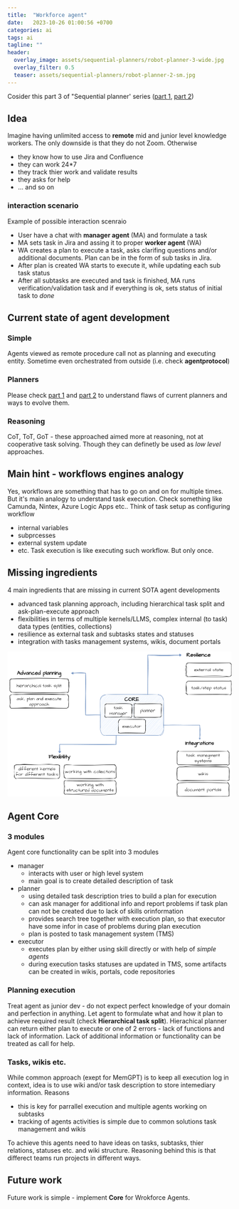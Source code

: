 ```yaml
---
title:  "Workforce agent"
date:   2023-10-26 01:00:56 +0700
categories: ai
tags: ai
tagline: ""
header:
  overlay_image: assets/sequential-planners/robot-planner-3-wide.jpg
  overlay_filter: 0.5
  teaser: assets/sequential-planners/robot-planner-2-sm.jpg
---
```


Cosider this part 3 of "Sequential planner' series ([part 1](/problems-of-common-sequential-planners), [part 2](/sequential-planner-v2))

## Idea

Imagine having unlimited access to __remote__ mid and junior level knowledge workers. The only downside is that they do not Zoom. Otherwise
- they know how to use Jira and Confluence
- they can work 24*7
- they track thier work and validate results
- they asks for help 
- ... and so on

### interaction scenario

Example of possible interaction scenraio
- User have a chat with **manager agent** (MA) and formulate a task
- MA sets task in Jira and assing it to proper **worker agent** (WA)
- WA creates a plan to execute a task, asks clarifing questions and/or additional documents. Plan can be in the form of sub tasks in Jira.
- After plan is created WA starts to execute it, while updating each sub task status
- After all subtasks are executed and task is finished, MA runs verification/validation task and if everything is ok, sets status of initial task to *done*


## Current state of agent development

### Simple
Agents viewed as remote procedure call not as planning and executing entity. Sometime even orchestrated from outside (i.e. check __agentprotocol__)

### Planners
Please check [part 1](/problems-of-common-sequential-planners) and [part 2](/sequential-planner-v2) to understand flaws of current planners and ways to evolve them.

### Reasoning
CoT, ToT, GoT - these approached aimed more at reasoning, not at cooperative task solving. Though they can definetly be used as _low level_ approaches.

## Main hint - workflows engines analogy
Yes, workflows are something that has to go on and on for multiple times. But it's main analogy to understand task execution. Check something like Camunda, Nintex,  Azure Logic Apps etc..
Think of task setup as configuring workflow 
- internal variables
- subprcesses
- external system update
- etc.
Task execution is like executing such workflow. But only once.


## Missing ingredients

4 main ingredients that are missing in current SOTA agent developments
- advanced task planning approach, including hierarchical task split and ask-plan-execute approach
- flexibilities in terms of multiple kernels/LLMS, complex internal (to task) data types (entities, collections)
- resilience as external task and subtasks states and statuses
- integration with tasks management systems, wikis, document portals

![new agent core](/assets/sequential-planners/new_core.png)


## Agent Core

### 3 modules

Agent core functionality can be split into 3 modules
- manager 
  - interacts with user or high level system
  - main goal is to create detailed description of task
- planner
  - using detailed task description tries to build a plan for execution
  - can ask manager for additional info and report problems if task plan can not be created due to lack of skills orinformation
  - provides search tree together with execution plan, so that executor have some infor in case of problems during plan execution
  - plan is posted to task management system (TMS)
- executor
  - executes plan by either using skill directly or with help of _simple agents_
  - during execution tasks statuses are updated in TMS, some artifacts can be created in wikis, portals, code repositories

### Planning execution
Treat agent as junior dev - do not expect perfect knowledge of your domain and perfection in anything. 
Let agent to formulate what and how it plan to achieve required result (check __Hierarchical task split__).
Hierachical planner can return either plan to execute or one of 2 errors - lack of functions and lack of information. 
Lack of additional information or functionality can be treated as call for help.

### Tasks, wikis etc.

While common approach (exept for MemGPT) is to keep all execution log in context, idea is to use wiki and/or task description to store intemediary information.
Reasons
- this is key for parrallel execution and multiple agents working on subtasks
- tracking of agents activities is simple due to common solutions task management and wikis

To achieve this agents need to have ideas on tasks, subtasks, thier relations, statuses etc. and wiki structure. Reasoning behind this is that differect teams run projects in different ways.

## Future work
Future work is simple - implement __Core__ for Wrokforce Agents.